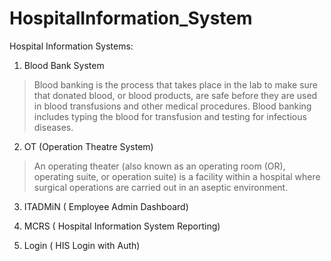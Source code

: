 # HospitalInformation_System

Hospital Information Systems:

1. Blood Bank System
 >Blood banking is the process that takes place in the lab to make sure that donated blood, or blood products, are safe before they are used in blood transfusions and other medical procedures. Blood banking includes typing the blood for transfusion and testing for infectious diseases.
 
2. OT (Operation Theatre System)
>An operating theater (also known as an operating room (OR), operating suite, or operation suite) is a facility within a hospital where surgical operations are carried out in an aseptic environment.


3. ITADMiN ( Employee Admin Dashboard)

4. MCRS ( Hospital Information System Reporting)

5. Login ( HIS Login with Auth)

